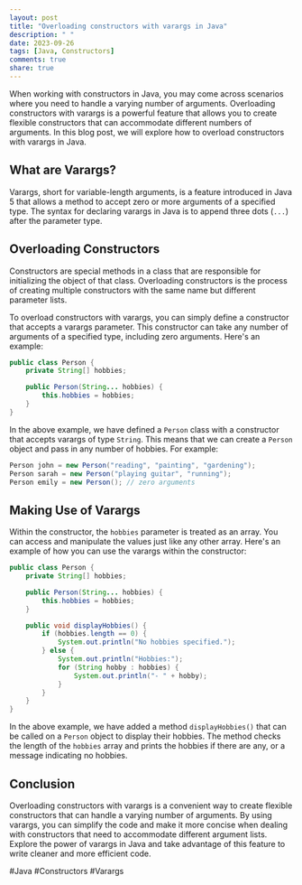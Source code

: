 ```yaml
---
layout: post
title: "Overloading constructors with varargs in Java"
description: " "
date: 2023-09-26
tags: [Java, Constructors]
comments: true
share: true
---
```


When working with constructors in Java, you may come across scenarios where you need to handle a varying number of arguments. Overloading constructors with varargs is a powerful feature that allows you to create flexible constructors that can accommodate different numbers of arguments. In this blog post, we will explore how to overload constructors with varargs in Java.

## What are Varargs?

Varargs, short for variable-length arguments, is a feature introduced in Java 5 that allows a method to accept zero or more arguments of a specified type. The syntax for declaring varargs in Java is to append three dots (`...`) after the parameter type.

## Overloading Constructors

Constructors are special methods in a class that are responsible for initializing the object of that class. Overloading constructors is the process of creating multiple constructors with the same name but different parameter lists.

To overload constructors with varargs, you can simply define a constructor that accepts a varargs parameter. This constructor can take any number of arguments of a specified type, including zero arguments. Here's an example:

```java
public class Person {
    private String[] hobbies;

    public Person(String... hobbies) {
        this.hobbies = hobbies;
    }
}
```

In the above example, we have defined a `Person` class with a constructor that accepts varargs of type `String`. This means that we can create a `Person` object and pass in any number of hobbies. For example:

```java
Person john = new Person("reading", "painting", "gardening");
Person sarah = new Person("playing guitar", "running");
Person emily = new Person(); // zero arguments
```

## Making Use of Varargs

Within the constructor, the `hobbies` parameter is treated as an array. You can access and manipulate the values just like any other array. Here's an example of how you can use the varargs within the constructor:

```java
public class Person {
    private String[] hobbies;

    public Person(String... hobbies) {
        this.hobbies = hobbies;
    }

    public void displayHobbies() {
        if (hobbies.length == 0) {
            System.out.println("No hobbies specified.");
        } else {
            System.out.println("Hobbies:");
            for (String hobby : hobbies) {
                System.out.println("- " + hobby);
            }
        }
    }
}
```

In the above example, we have added a method `displayHobbies()` that can be called on a `Person` object to display their hobbies. The method checks the length of the `hobbies` array and prints the hobbies if there are any, or a message indicating no hobbies.

## Conclusion

Overloading constructors with varargs is a convenient way to create flexible constructors that can handle a varying number of arguments. By using varargs, you can simplify the code and make it more concise when dealing with constructors that need to accommodate different argument lists. Explore the power of varargs in Java and take advantage of this feature to write cleaner and more efficient code.

#Java #Constructors #Varargs